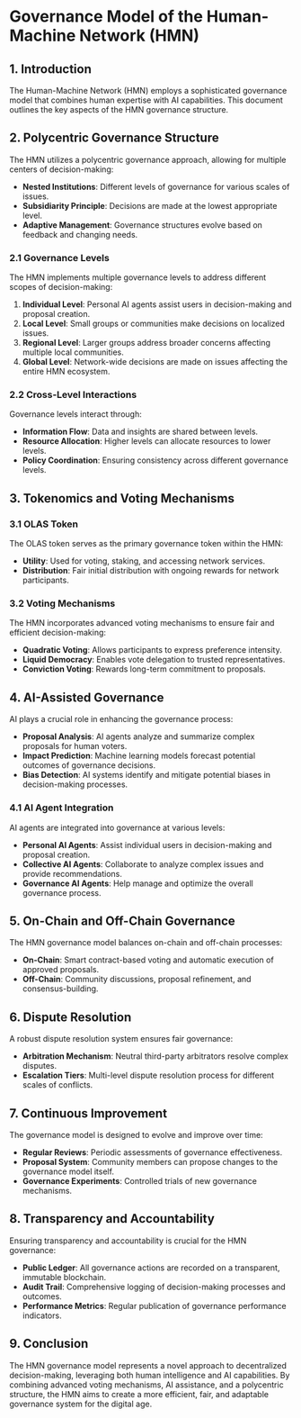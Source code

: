 # Governance Model of the Human-Machine Network (HMN)

## 1. Introduction

The Human-Machine Network (HMN) employs a sophisticated governance model that combines human expertise with AI
capabilities. This document outlines the key aspects of the HMN governance structure.

## 2. Polycentric Governance Structure

The HMN utilizes a polycentric governance approach, allowing for multiple centers of decision-making:

- **Nested Institutions**: Different levels of governance for various scales of issues.
- **Subsidiarity Principle**: Decisions are made at the lowest appropriate level.
- **Adaptive Management**: Governance structures evolve based on feedback and changing needs.

### 2.1 Governance Levels

The HMN implements multiple governance levels to address different scopes of decision-making:

1. **Individual Level**: Personal AI agents assist users in decision-making and proposal creation.
2. **Local Level**: Small groups or communities make decisions on localized issues.
3. **Regional Level**: Larger groups address broader concerns affecting multiple local communities.
4. **Global Level**: Network-wide decisions are made on issues affecting the entire HMN ecosystem.

### 2.2 Cross-Level Interactions

Governance levels interact through:

- **Information Flow**: Data and insights are shared between levels.
- **Resource Allocation**: Higher levels can allocate resources to lower levels.
- **Policy Coordination**: Ensuring consistency across different governance levels.

## 3. Tokenomics and Voting Mechanisms

### 3.1 OLAS Token

The OLAS token serves as the primary governance token within the HMN:

- **Utility**: Used for voting, staking, and accessing network services.
- **Distribution**: Fair initial distribution with ongoing rewards for network participants.

### 3.2 Voting Mechanisms

The HMN incorporates advanced voting mechanisms to ensure fair and efficient decision-making:

- **Quadratic Voting**: Allows participants to express preference intensity.
- **Liquid Democracy**: Enables vote delegation to trusted representatives.
- **Conviction Voting**: Rewards long-term commitment to proposals.

## 4. AI-Assisted Governance

AI plays a crucial role in enhancing the governance process:

- **Proposal Analysis**: AI agents analyze and summarize complex proposals for human voters.
- **Impact Prediction**: Machine learning models forecast potential outcomes of governance decisions.
- **Bias Detection**: AI systems identify and mitigate potential biases in decision-making processes.

### 4.1 AI Agent Integration

AI agents are integrated into governance at various levels:

- **Personal AI Agents**: Assist individual users in decision-making and proposal creation.
- **Collective AI Agents**: Collaborate to analyze complex issues and provide recommendations.
- **Governance AI Agents**: Help manage and optimize the overall governance process.

## 5. On-Chain and Off-Chain Governance

The HMN governance model balances on-chain and off-chain processes:

- **On-Chain**: Smart contract-based voting and automatic execution of approved proposals.
- **Off-Chain**: Community discussions, proposal refinement, and consensus-building.

## 6. Dispute Resolution

A robust dispute resolution system ensures fair governance:

- **Arbitration Mechanism**: Neutral third-party arbitrators resolve complex disputes.
- **Escalation Tiers**: Multi-level dispute resolution process for different scales of conflicts.

## 7. Continuous Improvement

The governance model is designed to evolve and improve over time:

- **Regular Reviews**: Periodic assessments of governance effectiveness.
- **Proposal System**: Community members can propose changes to the governance model itself.
- **Governance Experiments**: Controlled trials of new governance mechanisms.

## 8. Transparency and Accountability

Ensuring transparency and accountability is crucial for the HMN governance:

- **Public Ledger**: All governance actions are recorded on a transparent, immutable blockchain.
- **Audit Trail**: Comprehensive logging of decision-making processes and outcomes.
- **Performance Metrics**: Regular publication of governance performance indicators.

## 9. Conclusion

The HMN governance model represents a novel approach to decentralized decision-making, leveraging both human
intelligence and AI capabilities. By combining advanced voting mechanisms, AI assistance, and a polycentric
structure, the HMN aims to create a more efficient, fair, and adaptable governance system for the digital age.
